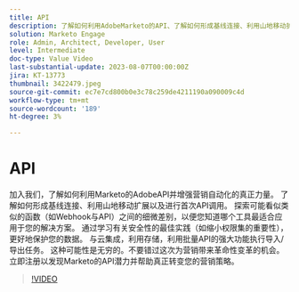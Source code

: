 ```yaml
---
title: API
description: 了解如何利用AdobeMarketo的API、了解如何形成基线连接、利用山地移动扩展以及进行首次API调用。 了解Webhook与API，以便您知道哪个工具最适合应用于您的解决方案。 了解安全最佳实践，包括缩小权限集。 与云集成，利用存储，利用批量API的强大功能执行导入/导出任务。
solution: Marketo Engage
role: Admin, Architect, Developer, User
level: Intermediate
doc-type: Value Video
last-substantial-update: 2023-08-07T00:00:00Z
jira: KT-13773
thumbnail: 3422479.jpeg
source-git-commit: ec7e7cd800b0e3c78c259de4211190a090009c4d
workflow-type: tm+mt
source-wordcount: '189'
ht-degree: 3%

---
```



# API

加入我们，了解如何利用Marketo的AdobeAPI并增强营销自动化的真正力量。 了解如何形成基线连接、利用山地移动扩展以及进行首次API调用。 探索可能看似类似的函数（如Webhook与API）之间的细微差别，以便您知道哪个工具最适合应用于您的解决方案。 通过学习有关安全性的最佳实践（如缩小权限集的重要性），更好地保护您的数据。 与云集成，利用存储，利用批量API的强大功能执行导入/导出任务。 这种可能性是无穷的。不要错过这次为营销带来革命性变革的机会。 立即注册以发现Marketo的API潜力并帮助真正转变您的营销策略。

>[!VIDEO](https://video.tv.adobe.com/v/3422479/?learn=on)
